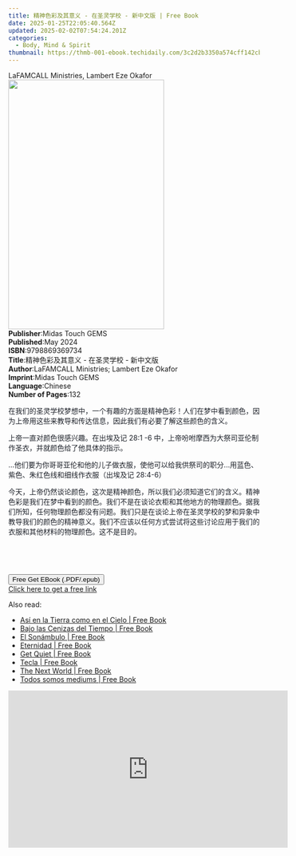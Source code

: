 ```yaml
---
title: 精神色彩及其意义 - 在圣灵学校 - 新中文版 | Free Book
date: 2025-01-25T22:05:40.564Z
updated: 2025-02-02T07:54:24.201Z
categories:
  - Body, Mind & Spirit
thumbnail: https://thmb-001-ebook.techidaily.com/3c2d2b3350a574cff142cb1f6a3c1975968b26c9bc1b8db02793ba09b318a6dd.jpg
---
```

<main id="book-container">
  <div class="flex flex-col">
    <div class="book-brief flex-1 py-6 px-4 sm:p-6 md:py-10 md:px-8">
      <!-- brief-->
      <div class="book-brief-main">
        LaFAMCALL Ministries, Lambert Eze Okafor
      </div>
    </div>
    <div
      class="book-meta-info flex-1 grid gap-4 col-start-1 col-end-3 row-start-1 sm:mb-6 sm:grid-cols-4 lg:gap-6 lg:col-start-2 lg:row-end-6 lg:row-span-6 lg:mb-0"
    >
      <div
        class="book-meta-info-left place-content-center mt-4 p-4 text-sm leading-6 col-start-2 col-span-2 dark:text-slate-400"
      >
        <img
          class="w-full h-500 object-cover rounded-lg sm:h-255 sm:col-span-2 lg:col-span-full"
          src="https://img-001-ebook.techidaily.com/26ca25d6d86bbebe499a1d0f0c7dfae42b71336569489695becc9a81b4e3c856.jpg"
          alt=""
          width="312"
          height="500"
        />
      </div>
      <div
        class="book-meta-info-right mt-2 col-start-1 row-start-2 col-span-3 self-center"
      >
        <!-- meta data  -->
        <div class="flex flex-col px-4 md:px-8">
          <div class="flex-1">
            <strong>Publisher</strong>:<span class="px-2"
              >Midas Touch GEMS</span
            >
          </div>
          <div class="flex-1">
            <strong>Published</strong>:<span class="px-2">May 2024</span>
          </div>
          <div class="flex-1">
            <strong>ISBN</strong>:<span class="px-2">9798869369734</span>
          </div>
          <div class="flex-1">
            <strong>Title</strong>:<span class="px-2"
              >精神色彩及其意义 - 在圣灵学校 - 新中文版</span
            >
          </div>
          <div class="flex-1">
            <strong>Author</strong>:<span class="px-2"
              >LaFAMCALL Ministries; Lambert Eze Okafor</span
            >
          </div>
          <div class="flex-1">
            <strong>Imprint</strong>:<span class="px-2">Midas Touch GEMS</span>
          </div>
          <div class="flex-1">
            <strong>Language</strong>:<span class="px-2">Chinese</span>
          </div>
          <div class="flex-1">
            <strong>Number of Pages</strong>:<span class="px-2">132</span>
          </div>
        </div>
      </div>
    </div>
    <div class="book-description flex-1 py-6 px-4 sm:p-6 md:py-10 md:px-8">
      <div class="book-description-main">
        <div accordion-content="" id="description">
          <p>
            <span style="color: rgb(29, 33, 41)"
              >在我们的圣灵学校梦想中，一个有趣的方面是精神色彩！人们在梦中看到颜色，因为上帝用这些来教导和传达信息，因此我们有必要了解这些颜色的含义。&nbsp;</span
            >
          </p>
          <p>
            <span style="color: rgb(29, 33, 41)"
              >上帝一直对颜色很感兴趣。在出埃及记 28:1 -6
              中，上帝吩咐摩西为大祭司亚伦制作圣衣，并就颜色给了他具体的指示。&nbsp;</span
            >
          </p>
          <p>
            <span style="color: rgb(29, 33, 41)"
              >...他们要为你哥哥亚伦和他的儿子做衣服，使他可以给我供祭司的职分...用蓝色、紫色、朱红色线和细线作衣服（出埃及记
              28:4-6）&nbsp;</span
            >
          </p>
          <p>
            <span style="color: rgb(29, 33, 41)"
              >今天，上帝仍然谈论颜色，这次是精神颜色，所以我们必须知道它们的含义。精神色彩是我们在梦中看到的颜色。我们不是在谈论衣柜和其他地方的物理颜色。据我们所知，任何物理颜色都没有问题。我们只是在谈论上帝在圣灵学校的梦和异象中教导我们的颜色的精神意义。我们不应该以任何方式尝试将这些讨论应用于我们的衣服和其他材料的物理颜色。这不是目的。&nbsp;</span
            >
          </p>
          <p><br /></p>
          <p><br /></p>
        </div>
        <div class="accordion-fader"></div>
      </div>
    </div>
    <div class="book-excerpts flex-1 py-6 px-4 sm:p-6 md:py-10 md:px-8"></div>
    <div
      class="book-about-author flex-1 py-6 px-4 sm:p-6 md:py-10 md:px-8"
    ></div>
    <div class="book-free-get flex-1 py-6 px-4 sm:p-6 md:py-10 md:px-8">
      <button
        id="btn-free-get"
        class="bg-blue-500 hover:bg-blue-700 text-white font-bold py-2 px-4 rounded"
      >
        Free Get EBook (.PDF/.epub)
      </button>
      <div id="countdown-display" class="px-2 text-lg mt-2"></div>
      <a
        id="free-link"
        class="hidden bg-blue-500 hover:bg-blue-700 text-white font-bold py-2 px-4 rounded"
        href="https://www.ebooks.com/en-us/book/211352882/ebook/lafamcall-ministries/"
        target="_blank"
        >Click here to get a free link</a
      >
    </div>
    <script>
      let countdownTime = 0;
      let countdownInterval = null;
      document
        .getElementById('btn-free-get')
        .addEventListener('click', startCountdown);
      function startCountdown() {
        countdownTime = new Date().getTime() + 60000 * 3;
        countdownInterval = setInterval(updateCountdown, 1000);
        document.getElementById('btn-free-get').disabled = true;
        document
          .getElementById('btn-free-get')
          .classList.add('bg-gray-500', 'cursor-not-allowed');
      }
      function updateCountdown() {
        let currentTime = new Date().getTime();
        let timeLeft = countdownTime - currentTime;
        let secondsLeft = Math.floor(timeLeft / 1000);
        document.getElementById('countdown-display').innerHTML =
          `Remaining time: ${secondsLeft} seconds.`;
        if (secondsLeft <= 0) {
          clearInterval(countdownInterval);
          document.getElementById('btn-free-get').classList.add('hidden');
          document.getElementById('free-link').classList.remove('hidden');
          document.getElementById('countdown-display').innerHTML = '';
        }
      }
    </script>
  </div>
</main>

<ins class="adsbygoogle"
      style="display:block"
      data-ad-client="ca-pub-7571918770474297"
      data-ad-slot="8358498916"
      data-ad-format="auto"
      data-full-width-responsive="true"></ins>
    

<span class="atpl-alsoreadstyle">Also read:</span>
<div><ul>
<li><a href="https://novels-ebooks.techidaily.com/210965511-9781088222928-asi-en-la-tierra-como-en-el-cielo/"><u>Así en la Tierra como en el Cielo | Free Book</u></a></li>
<li><a href="https://novels-ebooks.techidaily.com/210965499-9781088207147-bajo-las-cenizas-del-tiempo/"><u>Bajo las Cenizas del Tiempo | Free Book</u></a></li>
<li><a href="https://novels-ebooks.techidaily.com/210965518-9781088214138-el-sonambulo/"><u>El Sonámbulo | Free Book</u></a></li>
<li><a href="https://novels-ebooks.techidaily.com/210965494-9781088222843-eternidad/"><u>Eternidad | Free Book</u></a></li>
<li><a href="https://novels-ebooks.techidaily.com/210965425-9781401976279-get-quiet/"><u>Get Quiet | Free Book</u></a></li>
<li><a href="https://novels-ebooks.techidaily.com/210965519-9781088207291-tecla/"><u>Tecla | Free Book</u></a></li>
<li><a href="https://novels-ebooks.techidaily.com/210965559-9781734198737-the-next-world/"><u>The Next World | Free Book</u></a></li>
<li><a href="https://novels-ebooks.techidaily.com/210965515-9781088207376-todos-somos-mediums/"><u>Todos somos mediums | Free Book</u></a></li>
</ul></div>

<!-- affiliate ads begin -->
<iframe width="560" height="315" src="https://www.youtube.com/embed/DCARjc5g5VI?si=9OfovbKBrpoJeXTY" title="YouTube video player" frameborder="0" allow="accelerometer; autoplay; clipboard-write; encrypted-media; gyroscope; picture-in-picture; web-share" referrerpolicy="strict-origin-when-cross-origin" allowfullscreen></iframe>
<!-- affiliate ads end -->

